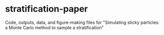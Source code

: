 # stratification-paper
Code, outputs, data, and figure-making files for "Simulating sticky particles: a Monte Carlo method to sample a stratification"
